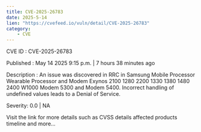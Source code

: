 ```yaml
---
title: CVE-2025-26783
date: 2025-5-14
lien: "https://cvefeed.io/vuln/detail/CVE-2025-26783"
category:
    - CVE
---
```


CVE ID : CVE-2025-26783

Published :  May 14
2025
9:15 p.m. | 7 hours
38 minutes ago

Description : An issue was discovered in RRC in Samsung Mobile Processor
Wearable Processor
and Modem Exynos 2100
1280
2200
1330
1380
1480
2400
W1000
Modem 5300
and Modem 5400. Incorrect handling of undefined values leads to a Denial of Service.

Severity: 0.0 | NA

Visit the link for more details
such as CVSS details
affected products
timeline
and more...

